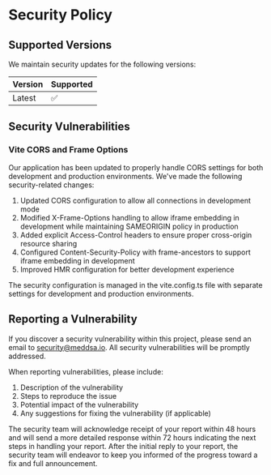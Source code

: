 
# Security Policy

## Supported Versions

We maintain security updates for the following versions:

| Version | Supported          |
| ------- | ------------------ |
| Latest  | :white_check_mark: |

## Security Vulnerabilities

### Vite CORS and Frame Options

Our application has been updated to properly handle CORS settings for both development and production environments. We've made the following security-related changes:

1. Updated CORS configuration to allow all connections in development mode
2. Modified X-Frame-Options handling to allow iframe embedding in development while maintaining SAMEORIGIN policy in production
3. Added explicit Access-Control headers to ensure proper cross-origin resource sharing
4. Configured Content-Security-Policy with frame-ancestors to support iframe embedding in development
5. Improved HMR configuration for better development experience

The security configuration is managed in the vite.config.ts file with separate settings for development and production environments.

## Reporting a Vulnerability

If you discover a security vulnerability within this project, please send an email to security@meddsa.io. All security vulnerabilities will be promptly addressed.

When reporting vulnerabilities, please include:

1. Description of the vulnerability
2. Steps to reproduce the issue
3. Potential impact of the vulnerability
4. Any suggestions for fixing the vulnerability (if applicable)

The security team will acknowledge receipt of your report within 48 hours and will send a more detailed response within 72 hours indicating the next steps in handling your report. After the initial reply to your report, the security team will endeavor to keep you informed of the progress toward a fix and full announcement.
